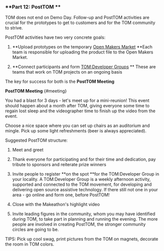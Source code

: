 ### **Part 12: PostTOM **

TOM does not end on Demo Day. Follow-up and PostTOM activities are crucial for the prototypes to get to customers and for the TOM community to strive.

PostTOM activities have two very concrete goals:

1. **Upload prototypes on the temporary [Open Makers Market](http://www.tomglobal.org/projects)
**Each team is responsible for uploading the product file to the Open Makers Market.

2. **Connect participants and form [TOM:Developer Groups](http://tomglobal.org/makers/) **
These are teams that work on TOM projects on an ongoing basis

The key for success for both is the **PostTOM Meeting**

**PostTOM Meeting** {#meeting}

You had a blast for 3 days - let's meet up for a mini-reunion! This event should happen about a month after TOM, giving everyone some time to regain lost sleep and the videographer time to finish up the video from the event.

Choose a nice space where you can set up chairs as an auditorium and mingle. Pick up some light refreshments (beer is always appreciated).

Suggested PostTOM structure:

1. Meet and greet

2. Thank everyone for participating and for their time and dedication, pay tribute to sponsors and reiterate prize winners

3. Invite people to register **on the spot **for the TOM:Developer Group in your locality.  A TOM:Developer Group is a weekly afternoon activity, supported and connected to the TOM movement, for developing and delivering open source assistive technology. If there still not one in your area - go online and form one, before PostTOM!

4. Close with the Makeathon's highlight video

5. Invite leading figures in the community, whom you may have identified during TOM, to take part in planning and running the evening. The more people are involved in creating PostTOM, the stronger community circles are going to be.

TIPS: Pick up cool swag, print pictures from the TOM on magnets, decorate the room in TOM colors.
